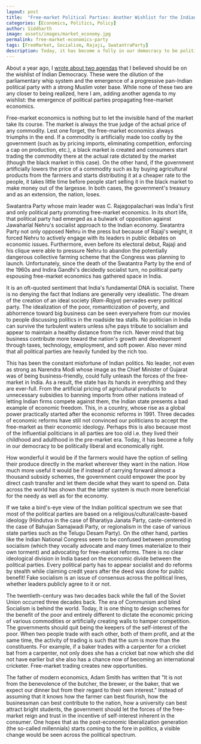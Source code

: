 ```yaml
---
layout: post
title:  "Free-market Political Parties: Another Wishlist for the Indian Democracy"
categories: [Economics, Politics, Policy]
author: Siddharth
image: assets/images/market_economy.jpg
permalink: free-market-economics-party
tags: [FreeMarket, Socialism, Rajaji, SwatantraParty]
description: Today, it has become a folly in our democracy to be politically liberal and economically right.
---
```

About a year ago, I <a href="https://ssiddharth.in/two-agendas-indian-democracy-wishlist/">wrote about two agendas</a> that I believed should be on the wishlist of Indian Democracy. These were the dilution of the parliamentary whip system and the emergence of a progressive pan-Indian political party with a strong Muslim voter base. While none of these two are any closer to being realized, here I am, adding another agenda to my wishlist: the emergence of political parties propagating free-market economics.

Free-market economics is nothing but to let the invisible hand of the market take its course. The market is always the true judge of the actual price of any commodity. Lest one forget, the free-market economics always triumphs in the end. If a commodity is artificially made too costly by the government (such as by pricing imports, eliminating competition, enforcing a cap on production, etc.), a black market is created and consumers start trading the commodity there at the actual rate dictated by the market (though the black market in this case). On the other hand, if the government artificially lowers the price of a commodity such as by buying agricultural products from the farmers and starts distributing it at a cheaper rate to the people, it takes little time before people start selling it in the black market to make money out of the largesse. In both cases, the government's treasury and as an extension, the nation, loses.

Swatantra Party whose main leader was C. Rajagopalachari was India's first and only political party promoting free-market economics. In its short life, that political party had emerged as a bulwark of opposition against Jawaharlal Nehru's socialist approach to the Indian economy. Swatantra Party not only opposed Nehru in the press but because of Rajaji's weight, it forced Nehru to actively engage with its leaders in public debates on economic issues. Furthermore, even before its electoral debut, Rajaji and his clique were able to pressure Nehru to abandon the potentially dangerous collective farming scheme that the Congress was planning to launch. Unfortunately, since the death of the Swatantra Party by the end of the 1960s and Indira Gandhi's decidedly socialist turn, no political party espousing free-market economics has gathered space in India.

It is an oft-quoted sentiment that India's fundamental DNA is socialist. There is no denying the fact that Indians are generally very idealistic. The dream of the creation of an ideal society (<i>Ram-Rajya</i>) pervades every political party. The idealization of the poor, romanticization of poverty, and abhorrence toward big business can be seen everywhere from our movies to people discussing politics in the roadside tea stalls. No politician in India can survive the turbulent waters unless s/he pays tribute to socialism and appear to maintain a healthy distance from the rich. Never mind that big business contribute more toward the nation's growth and development through taxes, technology, employment, and soft power. Also never mind that all political parties are heavily funded by the rich too.

This has been the constant misfortune of Indian politics. No leader, not even as strong as Narendra Modi whose image as the Chief Minister of Gujarat was of being business-friendly, could fully unleash the forces of the free-market in India. As a result, the state has its hands in everything and they are ever-full. From the artificial pricing of agricultural products to unnecessary subsidies to banning imports from other nations instead of letting Indian firms compete against them, the Indian state presents a bad example of economic freedom. This, in a country, whose rise as a global power practically started after the economic reforms in 1991. Three decades of economic reforms have still not convinced our politicians to accept the free-market as their economic ideology. Perhaps this is also because most of the influential politicians in all parties are too old i.e. they lived their childhood and adulthood in the pre-market era. Today, it has become a folly in our democracy to be politically liberal and economically right.

How wonderful it would be if the farmers would have the option of selling their produce directly in the market wherever they want in the nation. How much more useful it would be if instead of carrying forward almost a thousand subsidy schemes, the government could empower the poor by direct cash transfer and let them decide what they want to spend on. Data across the world has shown that the latter system is much more beneficial for the needy as well as for the economy.

If we take a bird's-eye view of the Indian political spectrum we see that most of the political parties are based on a religious/cultural/caste-based ideology (Hindutva in the case of Bharatiya Janata Party, caste-centered in the case of Bahujan Samajwadi Party, or regionalism in the case of various state parties such as the Telugu Desam Party). On the other hand, parties like the Indian National Congress seem to be confused between promoting socialism (which they vocally advocate and many times materialize to their own torment) and advocating for free-market reforms. There is no clear ideological division in India based on the economic divide between the political parties. Every political party has to appear socialist and do reforms by stealth while claiming credit years after the deed was done for public benefit! Fake socialism is an issue of consensus across the political lines, whether leaders publicly agree to it or not.

The twentieth-century was two decades back while the fall of the Soviet Union occurred three decades back. The era of Communism and blind Socialism is behind the world. Today, It is one thing to design schemes for the benefit of the poor and entirely different to dictate the economic pricing of various commodities or artificially creating walls to hamper competition. The governments should quit being the keepers of the self-interest of the poor. When two people trade with each other, both of them profit, and at the same time, the activity of trading is such that the sum is more than the constituents. For example, if a baker trades with a carpenter for a cricket bat from a carpenter, not only does she has a cricket bat now which she did not have earlier but she also has a chance now of becoming an international cricketer. Free-market trading creates new opportunities.

The father of modern economics, Adam Smith has written that "It is not from the benevolence of the butcher, the brewer, or the baker, that we expect our dinner but from their regard to their own interest." Instead of assuming that it knows how the farmer can best flourish, how the businessman can best contribute to the nation, how a university can best attract bright students, the government should let the forces of the free-market reign and trust in the incentive of self-interest inherent in the consumer. One hopes that as the post-economic liberalization generation (the so-called millennials) starts coming to the fore in politics, a visible change would be seen across the political spectrum.